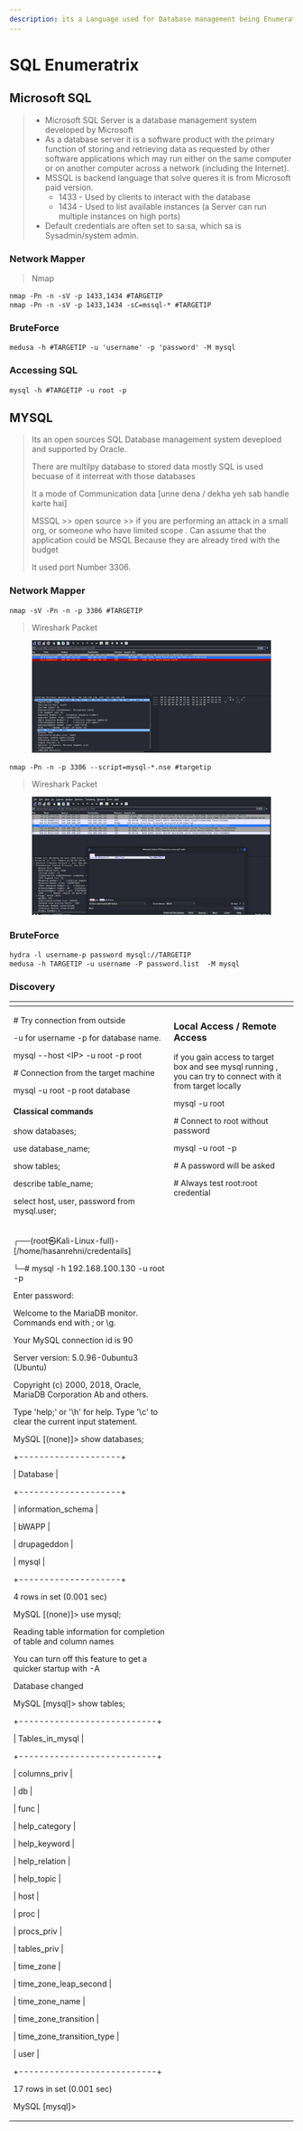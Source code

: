 ```yaml
---
description: its a Language used for Database management being Enumerated.
---
```


# SQL Enumeratrix

## Microsoft SQL

> * &#x20;Microsoft SQL Server is a database management system developed by Microsoft&#x20;
> * &#x20;As a database server  it is a software product with the primary function of storing and retrieving data as requested by other software applications which may run either on the same computer or on another computer across a network (including the Internet).
> * MSSQL is backend language that solve queres it is from Microsoft paid version.
>   * 1433 - Used by clients to interact with the database
>   * 1434 - Used to list available instances (a Server can run multiple instances on high ports)
> * Default credentials are often set to sa:sa, which sa is Sysadmin/system admin.





### Network Mapper

> Nmap

```
nmap -Pn -n -sV -p 1433,1434 #TARGETIP
nmap -Pn -n -sV -p 1433,1434 -sC=mssql-* #TARGETIP
```

### BruteForce

```
medusa -h #TARGETIP -u 'username' -p 'password' -M mysql
```

### Accessing SQL

```
mysql -h #TARGETIP -u root -p
```

## MYSQL

> Its an open sources SQL Database management system deveploed and supported by Oracle.
>
> There are multilpy database to stored data mostly SQL is used becuase of it interreat with those databases&#x20;
>
> It a mode of Communication data \[unne dena / dekha yeh sab handle karte hai]
>
> &#x20;MSSQL >> open source >> if you are performing an attack in a small org, or someone who have limited scope . Can assume that the application could be MSQL Because they are already tired with the budget
>
> It used port Number 3306.

### Network Mapper

```
nmap -sV -Pn -n -p 3306 #TARGETIP
```

> Wireshark Packet

<figure><img src="../../.gitbook/assets/image (7).png" alt=""><figcaption></figcaption></figure>

```
nmap -Pn -n -p 3306 --script=mysql-*.nse #targetip
```

> Wireshark Packet

<figure><img src="../../.gitbook/assets/image (8).png" alt=""><figcaption></figcaption></figure>

### BruteForce

```
hydra -l username-p password mysql://TARGETIP
medusa -h TARGETIP -u username -P password.list  -M mysql 
```

### Discovery

<table data-header-hidden><thead><tr><th valign="top"></th><th valign="top"></th></tr></thead><tbody><tr><td valign="top"><p># Try connection from outside</p><p>-u for username -p for database name.</p><p>mysql --host &#x3C;IP> -u root -p root</p><p>       </p><p># Connection from the target machine</p><p>mysql -u root -p root database</p><p> </p><p> </p><h4 id="toc142939263">Classical commands </h4><p>show databases;</p><p>use database_name;</p><p>show tables;</p><p>describe table_name;</p><p>select host, user, password from mysql.user;</p><p> </p></td><td valign="top"><h3 id="toc142939264">Local Access / Remote Access</h3><p>if you gain access to target box and see mysql running , you can try to connect with it from target locally</p><p>mysql -u root</p><p># Connect to root without password</p><p>mysql -u root -p</p><p># A password will be asked</p><p># Always test root:root credential</p><p> </p></td></tr><tr><td valign="top"><p>┌──(root㉿Kali-Linux-full)-[/home/hasanrehni/credentails]</p><p>└─# mysql -h 192.168.100.130 -u root -p</p><p>Enter password:</p><p>Welcome to the MariaDB monitor.  Commands end with ; or \g.</p><p>Your MySQL connection id is 90</p><p>Server version: 5.0.96-0ubuntu3 (Ubuntu)</p><p> </p><p>Copyright (c) 2000, 2018, Oracle, MariaDB Corporation Ab and others.</p><p> </p><p>Type 'help;' or '\h' for help. Type '\c' to clear the current input statement.</p><p> </p><p>MySQL [(none)]> show databases;</p><p>+--------------------+</p><p>| Database           |</p><p>+--------------------+</p><p>| information_schema |</p><p>| bWAPP              |</p><p>| drupageddon        |</p><p>| mysql              |</p><p>+--------------------+</p><p>4 rows in set (0.001 sec)</p><p> </p><p>MySQL [(none)]> use mysql;</p><p>Reading table information for completion of table and column names</p><p>You can turn off this feature to get a quicker startup with -A</p><p> </p><p>Database changed</p><p>MySQL [mysql]> show tables;</p><p>+---------------------------+</p><p>| Tables_in_mysql           |</p><p>+---------------------------+</p><p>| columns_priv              |</p><p>| db                        |</p><p>| func                      |</p><p>| help_category             |</p><p>| help_keyword              |</p><p>| help_relation             |</p><p>| help_topic                |</p><p>| host                      |</p><p>| proc                      |</p><p>| procs_priv                |</p><p>| tables_priv               |</p><p>| time_zone                 |</p><p>| time_zone_leap_second     |</p><p>| time_zone_name            |</p><p>| time_zone_transition      |</p><p>| time_zone_transition_type |</p><p>| user                      |</p><p>+---------------------------+</p><p>17 rows in set (0.001 sec)</p><p> </p><p>MySQL [mysql]></p></td><td valign="top"></td></tr></tbody></table>
